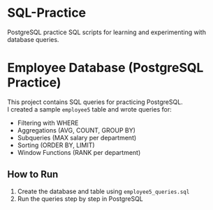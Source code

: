# SQL-Practice
PostgreSQL practice SQL scripts for learning and experimenting with database queries.
# Employee Database (PostgreSQL Practice)

This project contains SQL queries for practicing PostgreSQL.  
I created a sample `employee5` table and wrote queries for:

- Filtering with WHERE
- Aggregations (AVG, COUNT, GROUP BY)
- Subqueries (MAX salary per department)
- Sorting (ORDER BY, LIMIT)
- Window Functions (RANK per department)

## How to Run
1. Create the database and table using `employee5_queries.sql`
2. Run the queries step by step in PostgreSQL
